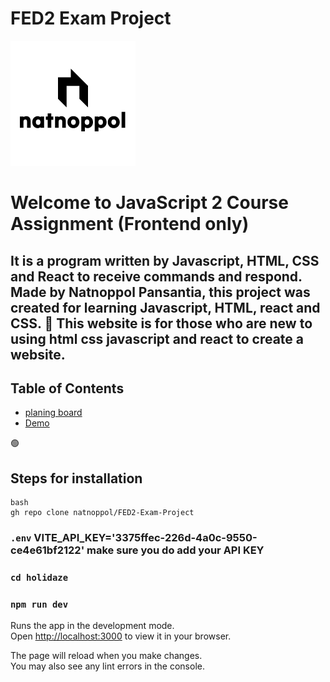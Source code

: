 # FED2 Exam Project

![banner img](https://github.com/natnoppol/portfolio-webpage/blob/main/image/portfolio-logo.png)
# Welcome to JavaScript 2 Course Assignment (Frontend only)

## It is a program written by Javascript, HTML, CSS and React to receive commands and respond. Made by Natnoppol Pansantia, this project was created for learning Javascript, HTML, react and CSS.  💖 This website is for those who are new to using html css  javascript and react to create a website.


## Table of Contents

- [planing board](https://github.com/users/natnoppol/projects/10/views/1)
- [Demo]()

🟢 

## Steps for installation

```
bash
gh repo clone natnoppol/FED2-Exam-Project

```
### `.env` VITE_API_KEY='3375ffec-226d-4a0c-9550-ce4e61bf2122' make sure you do add your API KEY
### `cd holidaze`
### `npm run dev`

Runs the app in the development mode.\
Open [http://localhost:3000](http://localhost:3000) to view it in your browser.

The page will reload when you make changes.\
You may also see any lint errors in the console.

